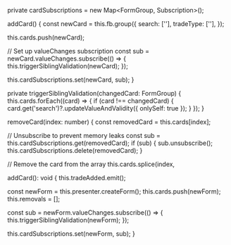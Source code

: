 private cardSubscriptions = new Map<FormGroup, Subscription>();

addCard() {
  const newCard = this.fb.group({
    search: [''],
    tradeType: [''],
  });

  this.cards.push(newCard);

  // Set up valueChanges subscription
  const sub = newCard.valueChanges.subscribe(() => {
    this.triggerSiblingValidation(newCard);
  });

  this.cardSubscriptions.set(newCard, sub);
}

private triggerSiblingValidation(changedCard: FormGroup) {
  this.cards.forEach((card) => {
    if (card !== changedCard) {
      card.get('search')?.updateValueAndValidity({ onlySelf: true });
    }
  });
}

removeCard(index: number) {
  const removedCard = this.cards[index];

  // Unsubscribe to prevent memory leaks
  const sub = this.cardSubscriptions.get(removedCard);
  if (sub) {
    sub.unsubscribe();
    this.cardSubscriptions.delete(removedCard);
  }

  // Remove the card from the array
  this.cards.splice(index, 


addCard(): void {
  this.tradeAdded.emit();

  const newForm = this.presenter.createForm();
  this.cards.push(newForm);
  this.removals = [];

  const sub = newForm.valueChanges.subscribe(() => {
    this.triggerSiblingValidation(newForm);
  });

  this.cardSubscriptions.set(newForm, sub);
}




